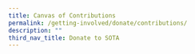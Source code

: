 ```yaml
---
title: Canvas of Contributions
permalink: /getting-involved/donate/contributions/
description: ""
third_nav_title: Donate to SOTA
---
```


